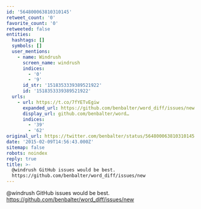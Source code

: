 ```yaml
---
id: '564800063810310145'
retweet_count: '0'
favorite_count: '0'
retweeted: false
entities:
  hashtags: []
  symbols: []
  user_mentions:
    - name: Windrush
      screen_name: windrush
      indices:
        - '0'
        - '9'
      id_str: '1518353339389521922'
      id: '1518353339389521922'
  urls:
    - url: https://t.co/7fYETvEgiw
      expanded_url: https://github.com/benbalter/word_diff/issues/new
      display_url: github.com/benbalter/word…
      indices:
        - '39'
        - '62'
original_url: https://twitter.com/benbalter/status/564800063810310145
date: '2015-02-09T14:56:43.000Z'
sitemap: false
robots: noindex
reply: true
title: >-
  @windrush GitHub issues would be best.
  https://github.com/benbalter/word_diff/issues/new
---
```


@windrush GitHub issues would be best. https://github.com/benbalter/word_diff/issues/new